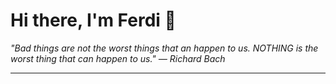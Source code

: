<h1>Hi there, I'm Ferdi 👋</h1>

<p><em>
  "Bad things are not the worst things that an happen to us. NOTHING is the worst thing that can happen to us." — Richard Bach
</em></p>

---
